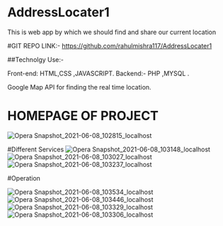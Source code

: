 # AddressLocater1
This is web app by which we should find and share our current location  

#GIT REPO LINK:-
https://github.com/rahulmishra117/AddressLocater1

##Technolgy Use:-

Front-end: HTML,CSS ,JAVASCRIPT.
Backend:- PHP ,MYSQL .

Google Map API for finding the real time location.


# HOMEPAGE OF PROJECT 
![Opera Snapshot_2021-06-08_102815_localhost](https://user-images.githubusercontent.com/46702841/121126356-fa288e00-c7b2-11eb-9e8d-16929d363601.png)


#Different Services 
![Opera Snapshot_2021-06-08_103148_localhost](https://user-images.githubusercontent.com/46702841/121126327-ee3ccc00-c7b2-11eb-9fe8-af45d26606ce.png)
![Opera Snapshot_2021-06-08_103027_localhost](https://user-images.githubusercontent.com/46702841/121126347-f432ad00-c7b2-11eb-9585-a597a17568e6.png)
![Opera Snapshot_2021-06-08_103237_localhost](https://user-images.githubusercontent.com/46702841/121126282-dd8c5600-c7b2-11eb-9220-3ae87af22387.png)

#Operation 

![Opera Snapshot_2021-06-08_103534_localhost](https://user-images.githubusercontent.com/46702841/121126364-fe54ab80-c7b2-11eb-8c36-7d10748da790.png)
![Opera Snapshot_2021-06-08_103446_localhost](https://user-images.githubusercontent.com/46702841/121126367-feed4200-c7b2-11eb-9ebc-d275cb62292f.png)
![Opera Snapshot_2021-06-08_103329_localhost](https://user-images.githubusercontent.com/46702841/121126370-00b70580-c7b3-11eb-952a-489630cb74f9.png)
![Opera Snapshot_2021-06-08_103306_localhost](https://user-images.githubusercontent.com/46702841/121126373-014f9c00-c7b3-11eb-84fa-ddc98043c342.png)

